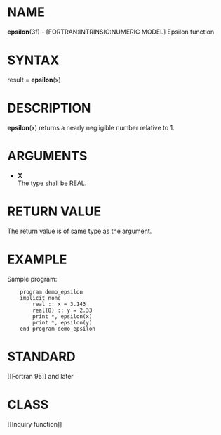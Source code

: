 # NAME

**epsilon**(3f) - \[FORTRAN:INTRINSIC:NUMERIC MODEL\] Epsilon function

# SYNTAX

result = **epsilon**(x)

# DESCRIPTION

**epsilon**(x) returns a nearly negligible number relative to 1.

# ARGUMENTS

  - **X**  
    The type shall be REAL.

# RETURN VALUE

The return value is of same type as the argument.

# EXAMPLE

Sample program:

``` 
    program demo_epsilon
    implicit none
        real :: x = 3.143
        real(8) :: y = 2.33
        print *, epsilon(x)
        print *, epsilon(y)
    end program demo_epsilon
```

# STANDARD

\[\[Fortran 95\]\] and later

# CLASS

\[\[Inquiry function\]\]
